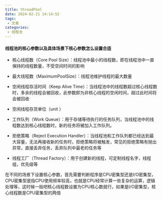 ```yaml
---
title: threadPool
date: 2024-02-21 14:14:52
tags: 
 - 文章
categories: 
 - 线程池
---
```


#### 线程池的核心参数以及具体场景下核心参数怎么设置合适

- 核心线程数（Core Pool Size）：线程池中最小的线程数，即在线程池中一直保持的线程数量，不受空间时间的影响

- 最大线程数（MaximumPoolSize）：线程池维护线程的最大数量

- 空闲线程存活时间（Keep Alive Time）：当线程池中的线程数超过核心线程数时，多余的线程会被回收，此参数即为非核心线程的空闲时间，超过此时间将会被回收

- 空闲线程存货单位（unit ）

- 工作队列（Work Queue）：用于存储等待执行的任务队列，当线程池中的线程数达到核心线程数时，新的任务将被加入工作队列。

- 拒绝策略（Reject Execution Handler）：当线程池和工作队列都已经达到最大容量，无法再接收新的任务时，拒绝策略将被触发，常见的拒绝策略有抛出异常，直接丢弃任务，丢弃队列中最老的任务等

- 线程工厂（Thread Factory）：用于创建新的线程，可定制线程名字，线程组，优先级等

  

在不同的场景下设置核心参数，首先需要判断程序是CPU密集型还是I/O密集型，CPU密集型是指CPU使用频率较高，也就是CPU经常计算一些复杂的运算，逻辑处理等，这时候一般吧核心线程数设置为CPU核心数就行，如果是I/O密集型，核心线程数是CPU密集型的两倍